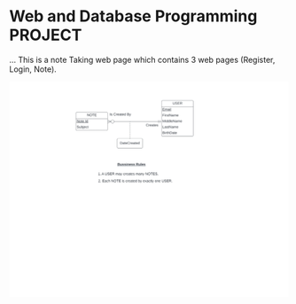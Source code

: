# Web and Database Programming PROJECT

... This is a note Taking web page which contains 3 web pages (Register, Login, Note).

![ER Diagram Image not found](/public/images/ER_Diagram.jpg "ER Diagram")